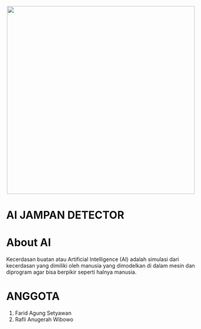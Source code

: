 <p align="center"><a href="https://github.com/Farid363/AI" target="_blank"><img src="https://user-images.githubusercontent.com/55069824/138895718-02047074-6009-4642-abf3-4a150dc170fb.png" width="500"></a></p>

# AI JAMPAN DETECTOR
# About AI
Kecerdasan buatan atau Artificial Intelligence (AI) adalah simulasi dari kecerdasan yang dimiliki oleh manusia yang dimodelkan di dalam mesin dan diprogram agar bisa berpikir seperti halnya manusia.

# ANGGOTA
1. Farid Agung Setyawan
2. Rafli Anugerah Wibowo
